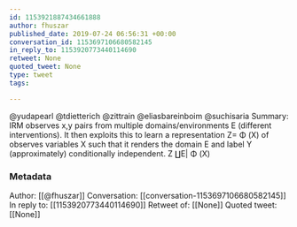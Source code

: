 ```yaml
---
id: 1153921887434661888
author: fhuszar
published_date: 2019-07-24 06:56:31 +00:00
conversation_id: 1153697106680582145
in_reply_to: 1153920773440114690
retweet: None
quoted_tweet: None
type: tweet
tags:

---
```


@yudapearl @tdietterich @zittrain @eliasbareinboim @suchisaria Summary: IRM observes x,y pairs from multiple domains/environments E (different interventions). It then exploits this to learn a representation Z= Φ (X) of observes variables X such that it renders the domain E and label Y (approximately) conditionally independent. Z ∐E| Φ (X)

### Metadata

Author: [[@fhuszar]]
Conversation: [[conversation-1153697106680582145]]
In reply to: [[1153920773440114690]]
Retweet of: [[None]]
Quoted tweet: [[None]]
